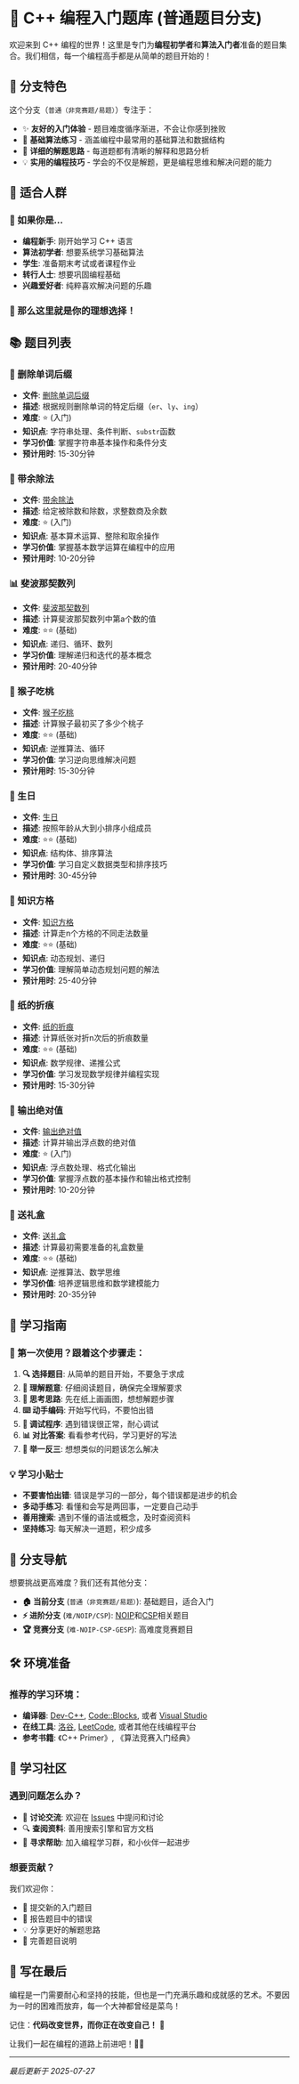 # 🌟 C++ 编程入门题库 (普通题目分支)

欢迎来到 C++ 编程的世界！这里是专门为**编程初学者**和**算法入门者**准备的题目集合。我们相信，每一个编程高手都是从简单的题目开始的！

## 🎯 分支特色

这个分支（`普通（非竞赛题/易题）`）专注于：
- ✨ **友好的入门体验** - 题目难度循序渐进，不会让你感到挫败
- 🔧 **基础算法练习** - 涵盖编程中最常用的基础算法和数据结构
- 📖 **详细的解题思路** - 每道题都有清晰的解释和思路分析
- 💡 **实用的编程技巧** - 学会的不仅是解题，更是编程思维和解决问题的能力

## 👥 适合人群

### 🌱 如果你是...
- **编程新手**: 刚开始学习 C++ 语言
- **算法初学者**: 想要系统学习基础算法
- **学生**: 准备期末考试或者课程作业
- **转行人士**: 想要巩固编程基础
- **兴趣爱好者**: 纯粹喜欢解决问题的乐趣

### 🎉 那么这里就是你的理想选择！

## 📚 题目列表

### 📝 删除单词后缀
- **文件**: [删除单词后缀](./删除单词后缀)
- **描述**: 根据规则删除单词的特定后缀（`er`、`ly`、`ing`）
- **难度**: ⭐ (入门)
- **知识点**: 字符串处理、条件判断、`substr`函数
- **学习价值**: 掌握字符串基本操作和条件分支
- **预计用时**: 15-30分钟

### 🔢 带余除法
- **文件**: [带余除法](./带余除法)
- **描述**: 给定被除数和除数，求整数商及余数
- **难度**: ⭐ (入门)
- **知识点**: 基本算术运算、整除和取余操作
- **学习价值**: 掌握基本数学运算在编程中的应用
- **预计用时**: 10-20分钟

### 📊 斐波那契数列
- **文件**: [斐波那契数列](./斐波那契数列)
- **描述**: 计算斐波那契数列中第a个数的值
- **难度**: ⭐⭐ (基础)
- **知识点**: 递归、循环、数列
- **学习价值**: 理解递归和迭代的基本概念
- **预计用时**: 20-40分钟

### 🐒 猴子吃桃
- **文件**: [猴子吃桃](./猴子吃桃)
- **描述**: 计算猴子最初买了多少个桃子
- **难度**: ⭐⭐ (基础)
- **知识点**: 逆推算法、循环
- **学习价值**: 学习逆向思维解决问题
- **预计用时**: 15-30分钟

### 🎂 生日
- **文件**: [生日](./生日)
- **描述**: 按照年龄从大到小排序小组成员
- **难度**: ⭐⭐ (基础)
- **知识点**: 结构体、排序算法
- **学习价值**: 学习自定义数据类型和排序技巧
- **预计用时**: 30-45分钟

### 🧩 知识方格
- **文件**: [知识方格](./知识方格)
- **描述**: 计算走n个方格的不同走法数量
- **难度**: ⭐⭐ (基础)
- **知识点**: 动态规划、递归
- **学习价值**: 理解简单动态规划问题的解法
- **预计用时**: 25-40分钟

### 📄 纸的折痕
- **文件**: [纸的折痕](./纸的折痕)
- **描述**: 计算纸张对折n次后的折痕数量
- **难度**: ⭐⭐ (基础)
- **知识点**: 数学规律、递推公式
- **学习价值**: 学习发现数学规律并编程实现
- **预计用时**: 15-30分钟

### 📏 输出绝对值
- **文件**: [输出绝对值](./输出绝对值)
- **描述**: 计算并输出浮点数的绝对值
- **难度**: ⭐ (入门)
- **知识点**: 浮点数处理、格式化输出
- **学习价值**: 掌握浮点数的基本操作和输出格式控制
- **预计用时**: 10-20分钟

### 🎁 送礼盒
- **文件**: [送礼盒](./送礼盒)
- **描述**: 计算最初需要准备的礼盒数量
- **难度**: ⭐⭐ (基础)
- **知识点**: 逆推算法、数学思维
- **学习价值**: 培养逻辑思维和数学建模能力
- **预计用时**: 20-35分钟

## 🚀 学习指南

### 📖 第一次使用？跟着这个步骤走：

1. **🔍 选择题目**: 从简单的题目开始，不要急于求成
2. **📝 理解题意**: 仔细阅读题目，确保完全理解要求
3. **🤔 思考思路**: 先在纸上画画图，想想解题步骤
4. **⌨️ 动手编码**: 开始写代码，不要怕出错
5. **🐛 调试程序**: 遇到错误很正常，耐心调试
6. **📊 对比答案**: 看看参考代码，学习更好的写法
7. **🔄 举一反三**: 想想类似的问题该怎么解决

### 💡 学习小贴士

- **不要害怕出错**: 错误是学习的一部分，每个错误都是进步的机会
- **多动手练习**: 看懂和会写是两回事，一定要自己动手
- **善用搜索**: 遇到不懂的语法或概念，及时查阅资料
- **坚持练习**: 每天解决一道题，积少成多

## 🌈 分支导航

想要挑战更高难度？我们还有其他分支：

- **🏠 当前分支** (`普通（非竞赛题/易题）`): 基础题目，适合入门
- **⚡ 进阶分支** (`难/NOIP/CSP`): [NOIP](https://www.noi.cn/)和[CSP](https://csp.ccf.org.cn/)相关题目
- **🏆 竞赛分支** (`难-NOIP-CSP-GESP`): 高难度竞赛题目

## 🛠️ 环境准备

### 推荐的学习环境：
- **编译器**: [Dev-C++](https://www.bloodshed.net/), [Code::Blocks](https://www.codeblocks.org/), 或者 [Visual Studio](https://visualstudio.microsoft.com/)
- **在线工具**: [洛谷](https://www.luogu.com.cn/), [LeetCode](https://leetcode.com/), 或者其他在线编程平台
- **参考书籍**: 《C++ Primer》, 《算法竞赛入门经典》

## 🤝 学习社区

### 遇到问题怎么办？
- 💬 **讨论交流**: 欢迎在 [Issues](https://github.com/txzrxz/c-/issues) 中提问和讨论
- 🔍 **查阅资料**: 善用搜索引擎和官方文档
- 👥 **寻求帮助**: 加入编程学习群，和小伙伴一起进步

### 想要贡献？
我们欢迎你：
- 📝 提交新的入门题目
- 🐛 报告题目中的错误
- 💡 分享更好的解题思路
- 📖 完善题目说明

## 🎊 写在最后

编程是一门需要耐心和坚持的技能，但也是一门充满乐趣和成就感的艺术。不要因为一时的困难而放弃，每一个大神都曾经是菜鸟！

记住：**代码改变世界，而你正在改变自己！** 💪

让我们一起在编程的道路上前进吧！🚀✨

---

*最后更新于 2025-07-27*

